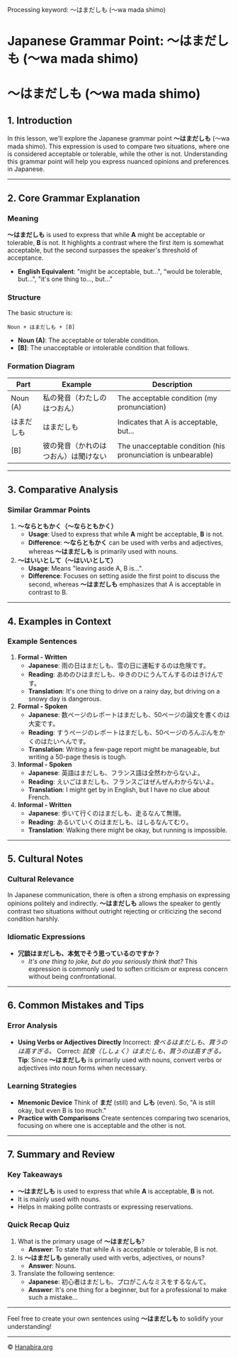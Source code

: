 Processing keyword: ～はまだしも (〜wa mada shimo)
# Japanese Grammar Point: ～はまだしも (〜wa mada shimo)
# ～はまだしも (〜wa mada shimo)
## 1. Introduction
In this lesson, we'll explore the Japanese grammar point **～はまだしも** (〜wa mada shimo). This expression is used to compare two situations, where one is considered acceptable or tolerable, while the other is not. Understanding this grammar point will help you express nuanced opinions and preferences in Japanese.

---
## 2. Core Grammar Explanation
### Meaning
**～はまだしも** is used to express that while **A** might be acceptable or tolerable, **B** is not. It highlights a contrast where the first item is somewhat acceptable, but the second surpasses the speaker's threshold of acceptance.
- **English Equivalent**: "might be acceptable, but...", "would be tolerable, but...", "it's one thing to..., but..."
### Structure
The basic structure is:
```plaintext
Noun + はまだしも + [B]
```
- **Noun (A)**: The acceptable or tolerable condition.
- **[B]**: The unacceptable or intolerable condition that follows.
### Formation Diagram
| Part       | Example                    | Description                           |
|------------|----------------------------|---------------------------------------|
| Noun (A)   | 私の発音（わたしのはつおん） | The acceptable condition (my pronunciation) |
| はまだしも | はまだしも                   | Indicates that A is acceptable, but... |
| [B]        | 彼の発音（かれのはつおん）は聞けない | The unacceptable condition (his pronunciation is unbearable) |
---
## 3. Comparative Analysis
### Similar Grammar Points
1. **～ならともかく（～ならともかく）**
   - **Usage**: Used to express that while **A** might be acceptable, **B** is not.
   - **Difference**: **～ならともかく** can be used with verbs and adjectives, whereas **～はまだしも** is primarily used with nouns.
2. **～はいいとして（～はいいとして）**
   - **Usage**: Means "leaving aside A, B is...".
   - **Difference**: Focuses on setting aside the first point to discuss the second, whereas **～はまだしも** emphasizes that A is acceptable in contrast to B.
---
## 4. Examples in Context
### Example Sentences
1. **Formal - Written**
   - **Japanese**: 雨の日はまだしも、雪の日に運転するのは危険です。
   - **Reading**: あめのひはまだしも、ゆきのひにうんてんするのはきけんです。
   - **Translation**: It's one thing to drive on a rainy day, but driving on a snowy day is dangerous.
2. **Formal - Spoken**
   - **Japanese**: 数ページのレポートはまだしも、50ページの論文を書くのは大変です。
   - **Reading**: すうページのレポートはまだしも、50ページのろんぶんをかくのはたいへんです。
   - **Translation**: Writing a few-page report might be manageable, but writing a 50-page thesis is tough.
3. **Informal - Spoken**
   - **Japanese**: 英語はまだしも、フランス語は全然わからないよ。
   - **Reading**: えいごはまだしも、フランスごはぜんぜんわからないよ。
   - **Translation**: I might get by in English, but I have no clue about French.
4. **Informal - Written**
   - **Japanese**: 歩いて行くのはまだしも、走るなんて無理。
   - **Reading**: あるいていくのはまだしも、はしるなんてむり。
   - **Translation**: Walking there might be okay, but running is impossible.
---
## 5. Cultural Notes
### Cultural Relevance
In Japanese communication, there is often a strong emphasis on expressing opinions politely and indirectly. **～はまだしも** allows the speaker to gently contrast two situations without outright rejecting or criticizing the second condition harshly.
### Idiomatic Expressions
- **冗談はまだしも、本気でそう思っているのですか？**
  - *It's one thing to joke, but do you seriously think that?*
This expression is commonly used to soften criticism or express concern without being confrontational.
---
## 6. Common Mistakes and Tips
### Error Analysis
- **Using Verbs or Adjectives Directly**
  Incorrect: *食べるはまだしも、買うのは高すぎる。*
  Correct: *試食（ししょく）はまだしも、買うのは高すぎる。*
  **Tip**: Since **～はまだしも** is primarily used with nouns, convert verbs or adjectives into noun forms when necessary.
### Learning Strategies
- **Mnemonic Device**
  Think of **まだ** (still) and **しも** (even). So, "A is still okay, but even B is too much."
- **Practice with Comparisons**
  Create sentences comparing two scenarios, focusing on where one is acceptable and the other is not.
---
## 7. Summary and Review
### Key Takeaways
- **～はまだしも** is used to express that while **A** is acceptable, **B** is not.
- It is mainly used with nouns.
- Helps in making polite contrasts or expressing reservations.
### Quick Recap Quiz
1. What is the primary usage of **～はまだしも**?
   - **Answer**: To state that while A is acceptable or tolerable, B is not.
2. Is **～はまだしも** generally used with verbs, adjectives, or nouns?
   - **Answer**: Nouns.
3. Translate the following sentence:
   - **Japanese**: 初心者はまだしも、プロがこんなミスをするなんて。
   - **Answer**: It's one thing for a beginner, but for a professional to make such a mistake...
---
Feel free to create your own sentences using **～はまだしも** to solidify your understanding!


---

© [Hanabira.org](https://hanabira.org)
